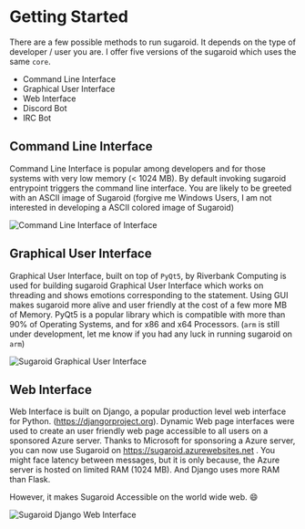 # Getting Started


There are a few possible methods to run sugaroid. It depends on the type of developer / user you are. I offer five versions of the sugaroid which uses the same `core`. 

* Command Line Interface
* Graphical User Interface
* Web Interface
* Discord Bot
* IRC Bot


## Command Line Interface

Command Line Interface is popular among developers and for those systems with very low memory (< 1024 MB). By default invoking sugaroid entrypoint triggers the command line interface. You are likely to be greeted with an ASCII image of Sugaroid (forgive me Windows Users, I am not interested in developing a ASCII colored image of Sugaroid)

![Command Line Interface of Interface](../static/img/docs/sugaroid_cli.png)


## Graphical User Interface

Graphical User Interface, built on top of `PyQt5`, by Riverbank Computing is used for building sugaroid Graphical User Interface which works on threading and shows emotions corresponding to the statement. Using GUI makes sugaroid more alive and user friendly at the cost of a few more MB of Memory. PyQt5 is a popular library which is compatible with more than 90% of Operating Systems, and for x86 and x64 Processors. (`arm` is still under development, let me know if you had any luck in running sugaroid on `arm`)

![Sugaroid Graphical User Interface](../static/img/docs/sugaroid_gui.png)


## Web Interface

Web Interface is built on Django, a popular production level web interface for Python. (https://djangorproject.org). Dynamic Web page interfaces were used to create an user friendly web page accessible to all users on a sponsored Azure server. Thanks to Microsoft for sponsoring a Azure server, you can now use Sugaroid on https://sugaroid.azurewebsites.net . You might face latency between messages, but it is only because, the Azure server is hosted on limited RAM (1024 MB). And Django uses more RAM than Flask. 

However, it makes Sugaroid Accessible on the world wide web. :smile:

![Sugaroid Django Web Interface](https://raw.githubusercontent.com/srevinsaju/sugaroid/430dd87fa8fd4831fc1b717676d5e8923146d020/docs/img/sugaroid_django.gif)


